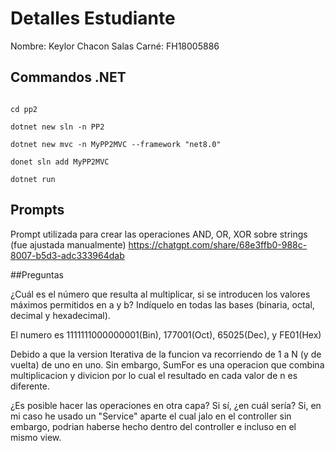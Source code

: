 # Detalles Estudiante

Nombre: Keylor Chacon Salas
Carné: FH18005886

## Commandos .NET

```

cd pp2  

dotnet new sln -n PP2

dotnet new mvc -n MyPP2MVC --framework "net8.0"

donet sln add MyPP2MVC

dotnet run

```

## Prompts

Prompt utilizada para crear las operaciones AND, OR, XOR sobre strings (fue ajustada manualmente)
https://chatgpt.com/share/68e3ffb0-988c-8007-b5d3-adc333964dab


##Preguntas

¿Cuál es el número que resulta al multiplicar, si se introducen los valores máximos permitidos en a y b? Indíquelo en todas las bases (binaria, octal, decimal y hexadecimal).

El numero es 1111111000000001(Bin), 177001(Oct), 65025(Dec), y FE01(Hex)

Debido a que la version Iterativa de la funcion va recorriendo de 1 a N (y de vuelta) de uno en uno. Sin embargo, SumFor es una operacion que combina multiplicacion y divicion por lo cual el resultado en cada valor de n es diferente.
 
¿Es posible hacer las operaciones en otra capa? Si sí, ¿en cuál sería?
Si, en mi caso he usado un "Service" aparte el cual jalo en el controller sin embargo, podrian haberse hecho dentro del controller e incluso en el mismo view.

